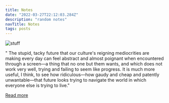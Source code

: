 ```yaml
---
title: Notes
date: "2022-03-27T22:12:03.284Z"
description: "random notes"
navTitle: Notes
tags: posts
---
```


![stuff](https://lede-admin.defector.com/wp-content/uploads/sites/28/2024/05/GettyImages-2152548260.jpg?w=2048)

" The stupid, tacky future that our culture's reigning mediocrities are making every day can feel abstract and almost poignant when encountered through a screen—a thing that no one but them wants, and which does not work very well, trying and failing to seem like progress. It is much more useful, I think, to see how ridiculous—how gaudy and cheap and patently unwantable—that future looks trying to navigate the world in which everyone else is trying to live."

[Read more](https://defector.com/have-you-seen-a-cybertruck-yet)
